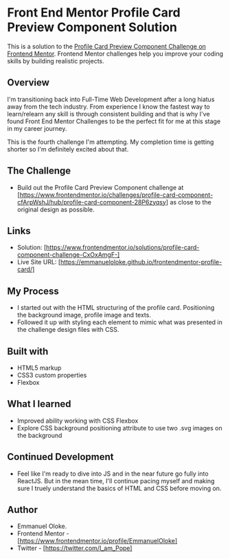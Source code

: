 # Front End Mentor Profile Card Preview Component Solution

This is a solution to the [Profile Card Preview Component Challenge on Frontend Mentor](https://www.frontendmentor.io/challenges/profile-card-component-cfArpWshJ/hub/profile-card-component-28P6zyqsy). Frontend Mentor challenges help you improve your coding skills by building realistic projects.

## Overview

I'm transitioning back into Full-Time Web Development after a long hiatus away from the tech industry. From experience I know the fastest way to learn/relearn any skill is through consistent building and that is why I've found Front End Mentor Challenges to be the perfect fit for me at this stage in my career journey.

This is the fourth challenge I'm attempting. My completion time is getting shorter so I'm definitely excited about that.

## The Challenge

- Build out the Profile Card Preview Component challenge at [https://www.frontendmentor.io/challenges/profile-card-component-cfArpWshJ/hub/profile-card-component-28P6zyqsy] as close to the original design as possible.

## Links

- Solution: [https://www.frontendmentor.io/solutions/profile-card-component-challenge-CxOxAmgF-]
- Live Site URL: [https://emmanueloloke.github.io/frontendmentor-profile-card/]

## My Process

- I started out with the HTML structuring of the profile card. Positioning the background image, profile image and texts.
- Followed it up with styling each element to mimic what was presented in the challenge design files with CSS.

## Built with

- HTML5 markup
- CSS3 custom properties
- Flexbox

## What I learned

- Improved ability working with CSS Flexbox
- Explore CSS background positioning attribute to use two .svg images on the background

## Continued Development

- Feel like I'm ready to dive into JS and in the near future go fully into ReactJS. But in the mean time, I'll continue pacing myself and making sure I truely understand the basics of HTML and CSS before moving on.

## Author

- Emmanuel Oloke.
- Frontend Mentor - [https://www.frontendmentor.io/profile/EmmanuelOloke]
- Twitter - [https://twitter.com/I_am_Pope]
